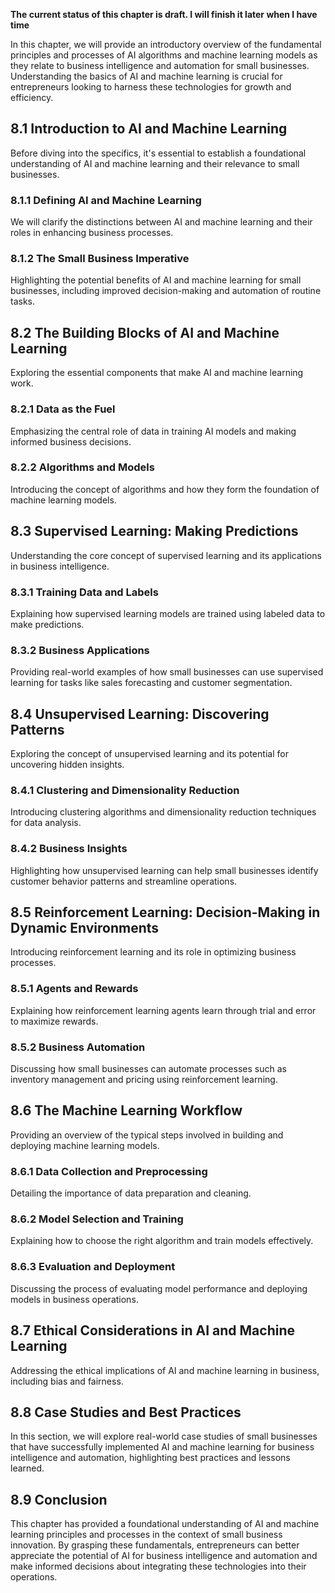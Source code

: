 **The current status of this chapter is draft. I will finish it later when I have time**

In this chapter, we will provide an introductory overview of the fundamental principles and processes of AI algorithms and machine learning models as they relate to business intelligence and automation for small businesses. Understanding the basics of AI and machine learning is crucial for entrepreneurs looking to harness these technologies for growth and efficiency.

8.1 Introduction to AI and Machine Learning
-------------------------------------------

Before diving into the specifics, it's essential to establish a foundational understanding of AI and machine learning and their relevance to small businesses.

### 8.1.1 Defining AI and Machine Learning

We will clarify the distinctions between AI and machine learning and their roles in enhancing business processes.

### 8.1.2 The Small Business Imperative

Highlighting the potential benefits of AI and machine learning for small businesses, including improved decision-making and automation of routine tasks.

8.2 The Building Blocks of AI and Machine Learning
--------------------------------------------------

Exploring the essential components that make AI and machine learning work.

### 8.2.1 Data as the Fuel

Emphasizing the central role of data in training AI models and making informed business decisions.

### 8.2.2 Algorithms and Models

Introducing the concept of algorithms and how they form the foundation of machine learning models.

8.3 Supervised Learning: Making Predictions
-------------------------------------------

Understanding the core concept of supervised learning and its applications in business intelligence.

### 8.3.1 Training Data and Labels

Explaining how supervised learning models are trained using labeled data to make predictions.

### 8.3.2 Business Applications

Providing real-world examples of how small businesses can use supervised learning for tasks like sales forecasting and customer segmentation.

8.4 Unsupervised Learning: Discovering Patterns
-----------------------------------------------

Exploring the concept of unsupervised learning and its potential for uncovering hidden insights.

### 8.4.1 Clustering and Dimensionality Reduction

Introducing clustering algorithms and dimensionality reduction techniques for data analysis.

### 8.4.2 Business Insights

Highlighting how unsupervised learning can help small businesses identify customer behavior patterns and streamline operations.

8.5 Reinforcement Learning: Decision-Making in Dynamic Environments
-------------------------------------------------------------------

Introducing reinforcement learning and its role in optimizing business processes.

### 8.5.1 Agents and Rewards

Explaining how reinforcement learning agents learn through trial and error to maximize rewards.

### 8.5.2 Business Automation

Discussing how small businesses can automate processes such as inventory management and pricing using reinforcement learning.

8.6 The Machine Learning Workflow
---------------------------------

Providing an overview of the typical steps involved in building and deploying machine learning models.

### 8.6.1 Data Collection and Preprocessing

Detailing the importance of data preparation and cleaning.

### 8.6.2 Model Selection and Training

Explaining how to choose the right algorithm and train models effectively.

### 8.6.3 Evaluation and Deployment

Discussing the process of evaluating model performance and deploying models in business operations.

8.7 Ethical Considerations in AI and Machine Learning
-----------------------------------------------------

Addressing the ethical implications of AI and machine learning in business, including bias and fairness.

8.8 Case Studies and Best Practices
-----------------------------------

In this section, we will explore real-world case studies of small businesses that have successfully implemented AI and machine learning for business intelligence and automation, highlighting best practices and lessons learned.

8.9 Conclusion
--------------

This chapter has provided a foundational understanding of AI and machine learning principles and processes in the context of small business innovation. By grasping these fundamentals, entrepreneurs can better appreciate the potential of AI for business intelligence and automation and make informed decisions about integrating these technologies into their operations.
